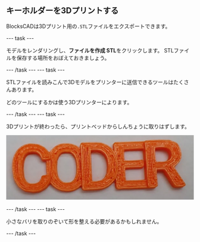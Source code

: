 ## キーホルダーを3Dプリントする

BlocksCADは3Dプリント用の`.STL`ファイルをエクスポートできます。

--- task ---

モデルをレンダリングし、**ファイルを作成 STL**をクリックします。 STLファイルを保存する場所をおぼえておきましょう。

--- /task --- --- task ---

STLファイルを読みこんで3Dモデルをプリンターに送信できるツールはたくさんあります。

どのツールにするかは使う3Dプリンターによります。

--- /task --- --- task ---

3Dプリントが終わったら、プリントベッドからしんちょうに取りはずします。

![スクリーンショット](images/coder-printed.png)

--- /task --- --- task ---

小さなバリを取りのぞいて形を整える必要があるかもしれません。

--- /task ---



